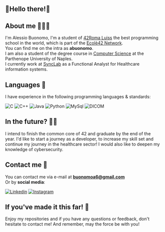 ## 🍝Hello there!🍝

## About me 🙋🏼‍♂️

I'm Alessio Buonomo, I'm a student of [42Roma Luiss](https://42roma.it/) the best programming school in the world, which is part of the [Ecolè42 Network](https://www.42network.org/).     
You can find me on the intra as **abuonomo**.    
I am also a student of the degree course in [Computer Science](https://orienta.uniparthenope.it/laurea-triennale/informatica/) at the Parthenope University of Naples.            
I currently work at [SyncLab](https://www.synclab.it/home) as a Functional Analyst for Healthcare information systems.     
## Languages 👾

I have experience in the following programming languages & standards:

![C](https://img.shields.io/badge/-C-00599C?style=flat-square&logo=C&logoColor=white)
![C++](https://img.shields.io/badge/-C++-00599C?style=flat-square&logo=cplusplus&logoColor=white)
![Java](https://img.shields.io/badge/-Java-ED8B00?style=flat-square&logo=java&logoColor=white)
![Python](https://img.shields.io/badge/-Python-black?style=flat-square&logo=python&logoColor=white)
![MySql](https://img.shields.io/badge/MySQL-00000F?style=flat-square&logo=mysql&logoColor=white)
![DICOM](https://img.shields.io/badge/DICOM-blue?style=flat-square)


## In the future? 🏃🏼

I intend to finish the common core of 42 and graduate by the end of the year.
I'd like to start a journey as a developer, to increase my skill set and continue my journey in the healthcare sector!
I would also like to deepen my knowledge of cybersecurity.
## Contact me 📩

You can contact me via e-mail at **buonomoa6@gmail.com**      
Or by **social media**:

[![Linkedin](https://img.shields.io/badge/-@alessiobuonomo-0072b1?style=flat-square&logo=linkedin&logoColor=white&link=https://www.linkedin.com/in/alessiobuonomo/)](https://www.linkedin.com/in/alessiobuonomo/)
[![Instagram](https://img.shields.io/badge/-@alessiobuonomo-fa7e1e?style=flat-square&logo=instagram&logoColor=white&link=https://www.instagram.com/alessiobuonomo/)](https://www.instagram.com/alessiobuonomo/)

## If you've made it this far! 🙏

Enjoy my repositories and if you have any questions or feedback, don't hesitate to contact me!
And remember, may the force be with you!
